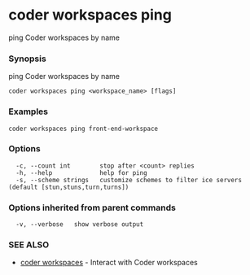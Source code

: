# coder workspaces ping

ping Coder workspaces by name

### Synopsis

ping Coder workspaces by name

```text
coder workspaces ping <workspace_name> [flags]
```

### Examples

```text
coder workspaces ping front-end-workspace
```

### Options

```text
  -c, --count int        stop after <count> replies
  -h, --help             help for ping
  -s, --scheme strings   customize schemes to filter ice servers (default [stun,stuns,turn,turns])
```

### Options inherited from parent commands

```text
  -v, --verbose   show verbose output
```

### SEE ALSO

- [coder workspaces](coder_workspaces.md) - Interact with Coder workspaces
